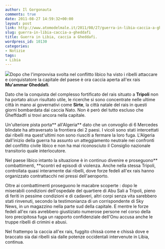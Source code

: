 ```yaml
---
author: Il Gorgonauta
comments: true
date: 2011-08-27 14:59:32+00:00
layout: post
link: http://www.atomodelmale.it/2011/08/27/guerra-in-libia-caccia-a-gheddafi/
slug: guerra-in-libia-caccia-a-gheddafi
title: Guerra in Libia, caccia a Gheddafi.
wordpress_id: 10130
categories:
- Notizie
tags:
- Libia
---
```


[![](http://www.atomodelmale.it/wp-content/uploads/2008/10/gheddafi-300x265.jpg)](http://www.atomodelmale.it/wp-content/uploads/2008/10/gheddafi.jpg)Dopo che l'improvvisa svolta nel conflitto libico ha visto i ribelli attaccare e conquistatore la capitale del paese è ora caccia aperta all'ex rais **Mu'ammar Gheddafi**.

Dato che la conquista del complesso fortificato del rais situato a **Tripoli** non ha portato alcun risultato utile, le ricerche si sono concentrate nelle ultime città in mano ai governativi come **Sirte**, la città natale del rais in questi giorni bombardata dai caccia Nato. Non è però del tutto escluso che Gheffdadfi si trovi ancora nella capitale.

Un'ulteriore pista porta** all'Algeria** dato che un convoglio di 6 Mercedes blindate ha attraversato la frontiera dei 2 paesi. I vicoli sono stati intercettati dai ribelli ma quest'ultimi non sono riusciti a fermare la loro fuga. L'Algeria dall'inizio della guerra ha assunto un atteggiamento neutrale nei confronti del conflitto civile libico e non ha mai riconosciuto il Consiglio nazionale transitorio quale interlocutore.


Nel paese libico intanto la situazione è in continuo divenire e proseguono** combattimenti, **scontri ed episodi di violenza. Anche nella stessa Tripoli, controllata quasi interamente dai ribelli, dove forze fedeli all'ex rais hanno organizzato contrattacchi nei pressi dell'aeroporto.

Oltre ai combattimenti proseguono le macabre scoperte : dopo le miserabili condizioni dell'ospedale del quartiere di Abu Sali a Tripoli, pieno di feriti in pessime condizioni e di cadaveri, altri corpi senza vita sarebbero stati rinvenuti, secondo la testimonianza di un corrispondente di Sky News, in un magazzino nella parte sud della capitale. E mentre le forze fedeli all'ex rais avrebbero giustiziato numerose persone nel corso della loro precipitosa fuga un rapporto confidenziale dell'Onu accusa anche le truppe ribelli di crimini e abusi.

Nel frattempo la caccia all'ex rais, fuggito chissà come e chissà dove e braccato sia dai ribelli sia dalle potenze occidentali intervenute in Libia, continua.
